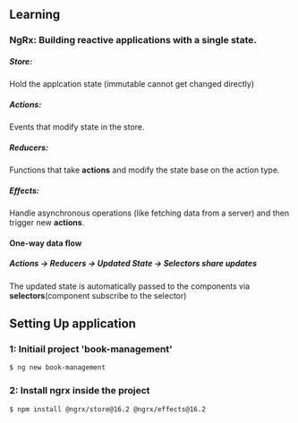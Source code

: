 
## Learning
### NgRx: Building reactive applications with a single state.
##### Store: 
Hold the applcation state (immutable cannot get changed directly)
##### **Actions**: 
Events that modify state in the store.
##### Reducers:
Functions that take **actions** and modify the state base on the action type.
##### Effects: 
Handle asynchronous operations (like fetching data from a server) and then trigger new **actions**.

#### One-way data flow
##### Actions -> Reducers -> Updated State -> Selectors share updates
The updated state is automatically passed to the components via **selectors**(component subscribe to the selector)


## Setting Up application

### 1: Initiail project 'book-management'
```bash
$ ng new book-management
```

### 2: Install ngrx inside the project
```bash
$ npm install @ngrx/store@16.2 @ngrx/effects@16.2
```
